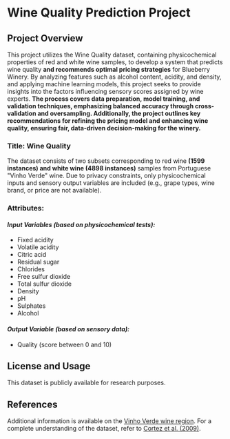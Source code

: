 # Wine Quality Prediction Project
## Project Overview

This project utilizes the Wine Quality dataset, containing physicochemical properties of red and white wine samples, to develop a system that predicts wine quality **and recommends optimal pricing strategies** for Blueberry Winery. By analyzing features such as alcohol content, acidity, and density, and applying machine learning models, this project seeks to provide insights into the factors influencing sensory scores assigned by wine experts. **The process covers data preparation, model training, and validation techniques, emphasizing balanced accuracy through cross-validation and oversampling. Additionally, the project outlines key recommendations for refining the pricing model and enhancing wine quality, ensuring fair, data-driven decision-making for the winery.**

### Title: Wine Quality
The dataset consists of two subsets corresponding to red wine **(1599 instances) and white wine (4898 instances)** samples from Portuguese "Vinho Verde" wine. Due to privacy constraints, only physicochemical inputs and sensory output variables are included (e.g., grape types, wine brand, or price are not available).
### Attributes:
#### *Input Variables (based on physicochemical tests):*
- Fixed acidity<br>
- Volatile acidity<br>
- Citric acid<br>
- Residual sugar<br>
- Chlorides<br>
- Free sulfur dioxide<br>
- Total sulfur dioxide<br>
- Density<br>
- pH<br>
- Sulphates<br>
- Alcohol
#### *Output Variable (based on sensory data):*
- Quality (score between 0 and 10)

## License and Usage
This dataset is publicly available for research purposes. 

## References
Additional information is available on the [Vinho Verde wine region](https://www.vinhoverde.pt/en/).
For a complete understanding of the dataset, refer to [Cortez et al. (2009)](https://www.sciencedirect.com/science/article/abs/pii/S0167923609001377?via%3Dihub).
